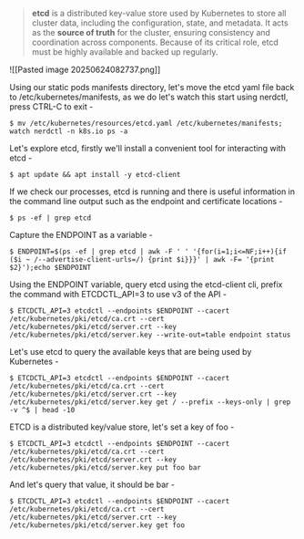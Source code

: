 >**etcd** is a distributed key-value store used by Kubernetes to store all cluster data, including the configuration, state, and metadata. It acts as the **source of truth** for the cluster, ensuring consistency and coordination across components. Because of its critical role, etcd must be highly available and backed up regularly.

![[Pasted image 20250624082737.png]]

Using our static pods manifests directory, let's move the etcd yaml file back to /etc/kubernetes/manifests, as we do let's watch this start using nerdctl, press CTRL-C to exit -

`$ mv /etc/kubernetes/resources/etcd.yaml /etc/kubernetes/manifests; watch nerdctl -n k8s.io ps -a`

Let's explore etcd, firstly we'll install a convenient tool for interacting with etcd -

`$ apt update && apt install -y etcd-client`

If we check our processes, etcd is running and there is useful information in the command line output such as the endpoint and certificate locations -

`$ ps -ef | grep etcd`

Capture the ENDPOINT as a variable -

`$ ENDPOINT=$(ps -ef | grep etcd | awk -F ' ' '{for(i=1;i<=NF;i++){if ($i ~ /--advertise-client-urls=/) {print $i}}}' | awk -F= '{print $2}');echo $ENDPOINT`

Using the ENDPOINT variable, query etcd using the etcd-client cli, prefix the command with ETCDCTL_API=3 to use v3 of the API -

`$ ETCDCTL_API=3 etcdctl --endpoints $ENDPOINT --cacert /etc/kubernetes/pki/etcd/ca.crt --cert /etc/kubernetes/pki/etcd/server.crt --key /etc/kubernetes/pki/etcd/server.key --write-out=table endpoint status`

Let's use etcd to query the available keys that are being used by Kubernetes -

`$ ETCDCTL_API=3 etcdctl --endpoints $ENDPOINT --cacert /etc/kubernetes/pki/etcd/ca.crt --cert /etc/kubernetes/pki/etcd/server.crt --key /etc/kubernetes/pki/etcd/server.key get / --prefix --keys-only | grep -v ^$ | head -10`

ETCD is a distributed key/value store, let's set a key of foo -

`$ ETCDCTL_API=3 etcdctl --endpoints $ENDPOINT --cacert /etc/kubernetes/pki/etcd/ca.crt --cert /etc/kubernetes/pki/etcd/server.crt --key /etc/kubernetes/pki/etcd/server.key put foo bar`

And let's query that value, it should be bar -

`$ ETCDCTL_API=3 etcdctl --endpoints $ENDPOINT --cacert /etc/kubernetes/pki/etcd/ca.crt --cert /etc/kubernetes/pki/etcd/server.crt --key /etc/kubernetes/pki/etcd/server.key get foo`